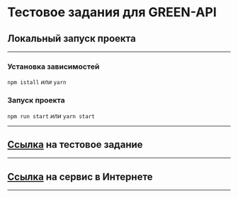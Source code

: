 # Тестовое задания для GREEN-API

## Локальный запуск проекта

---

### Установка зависимостей

`npm istall` _или_ `yarn`

### Запуск проекта

`npm run start` _или_ `yarn start`

---

## [Ссылка](https://drive.google.com/file/d/1c3HDbZJuPdfv7FaUYo8kEMzsfM2AkKwI/view) на тестовое задание

---

## [Ссылка](https://green-api-test-app.vercel.app) на сервис в Интернете

---
